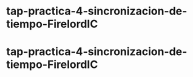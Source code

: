 # tap-practica-4-sincronizacion-de-tiempo-FirelordIC
# tap-practica-4-sincronizacion-de-tiempo-FirelordIC
